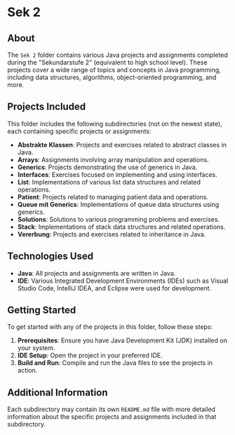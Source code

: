 # Sek 2

## About
The `Sek 2` folder contains various Java projects and assignments completed during the "Sekundarstufe 2" (equivalent to high school level). These projects cover a wide range of topics and concepts in Java programming, including data structures, algorithms, object-oriented programming, and more.

## Projects Included
This folder includes the following subdirectories (not on the newest state), each containing specific projects or assignments:

- **Abstrakte Klassen**: Projects and exercises related to abstract classes in Java.
- **Arrays**: Assignments involving array manipulation and operations.
- **Generics**: Projects demonstrating the use of generics in Java.
- **Interfaces**: Exercises focused on implementing and using interfaces.
- **List**: Implementations of various list data structures and related operations.
- **Patient**: Projects related to managing patient data and operations.
- **Queue mit Generics**: Implementations of queue data structures using generics.
- **Solutions**: Solutions to various programming problems and exercises.
- **Stack**: Implementations of stack data structures and related operations.
- **Vererbung**: Projects and exercises related to inheritance in Java.

## Technologies Used
- **Java**: All projects and assignments are written in Java.
- **IDE**: Various Integrated Development Environments (IDEs) such as Visual Studio Code, IntelliJ IDEA, and Eclipse were used for development.

## Getting Started
To get started with any of the projects in this folder, follow these steps:

1. **Prerequisites**: Ensure you have Java Development Kit (JDK) installed on your system.
2. **IDE Setup**: Open the project in your preferred IDE.
3. **Build and Run**: Compile and run the Java files to see the projects in action.

## Additional Information
Each subdirectory may contain its own `README.md` file with more detailed information about the specific projects and assignments included in that subdirectory.